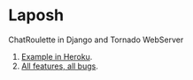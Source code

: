 Laposh
======

ChatRoulette in Django and Tornado WebServer

1. [Example in Heroku](http://laposh.herokuapp.com/).
2. [All features, all bugs](http://blog.misalabs.com/laposh-conectando-gente-y-liberacion/).

